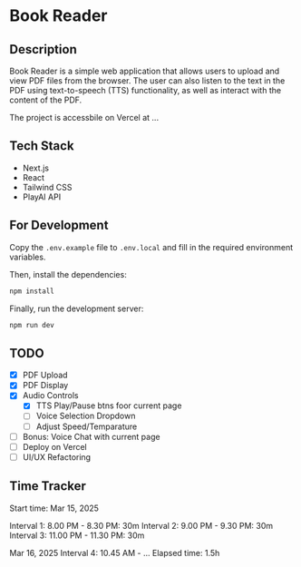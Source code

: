 # Book Reader

## Description

Book Reader is a simple web application that allows users to upload and view PDF files from the browser. The user can also listen to the text in the PDF using text-to-speech (TTS) functionality, as well as interact with the content of the PDF.

The project is accessbile on Vercel at ...

## Tech Stack

- Next.js
- React
- Tailwind CSS
- PlayAI API

## For Development

Copy the `.env.example` file to `.env.local` and fill in the required environment variables.

Then, install the dependencies:

```bash
npm install
```

Finally, run the development server:

```bash
npm run dev
```

## TODO

- [X] PDF Upload
- [X] PDF Display
- [X] Audio Controls
    - [X] TTS Play/Pause btns foor current page
    - [ ] Voice Selection Dropdown
    - [ ] Adjust Speed/Temparature

- [ ] Bonus: Voice Chat with current page
- [ ] Deploy on Vercel
- [ ] UI/UX Refactoring

## Time Tracker

Start time: Mar 15, 2025

Interval 1: 8.00 PM - 8.30 PM: 30m
Interval 2: 9.00 PM - 9.30 PM: 30m
Interval 3: 11.00 PM - 11.30 PM: 30m

Mar 16, 2025
Interval 4: 10.45 AM - ...
Elapsed time: 1.5h
